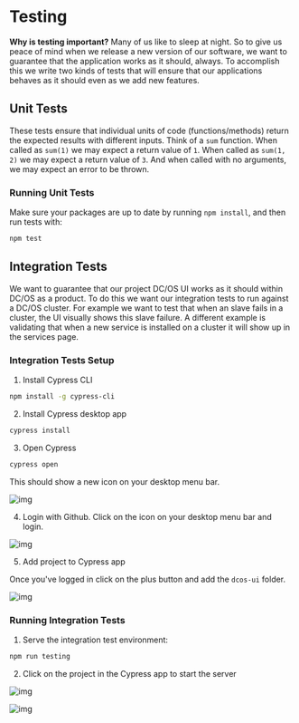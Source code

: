 # Testing

**Why is testing important?** Many of us like to sleep at night. So to give us peace of mind when we release a new version of our software, we want to guarantee that the application works as it should, always. To accomplish this we write two kinds of tests that will ensure that our applications behaves as it should even as we add new features.

## Unit Tests

These tests ensure that individual units of code (functions/methods) return the expected results with different inputs.
Think of a `sum` function. When called as `sum(1)` we may expect a return value of `1`. When called as `sum(1, 2)` we may expect a return value of `3`. And when called with no arguments, we may expect an error to be thrown.

### Running Unit Tests

Make sure your packages are up to date by running `npm install`, and then run tests with:

```sh
npm test
```

## Integration Tests

We want to guarantee that our project DC/OS UI works as it should within DC/OS as a product. To do this we want our integration tests to run against a DC/OS cluster. For example we want to test that when an slave fails in a cluster, the UI visually shows this slave failure. A different example is validating that when a new service is installed on a cluster it will show up in the services page.

### Integration Tests Setup

1. Install Cypress CLI

  ```sh
  npm install -g cypress-cli
  ```

2. Install Cypress desktop app

  ```sh
  cypress install
  ```

3. Open Cypress

  ```sh
  cypress open
  ```

  This should show a new icon on your desktop menu bar.

  ![img](../../../../../../../dcos/dcos-ui/blob/master/docs/images/cypress-desktop-icon.png?raw=true)

4. Login with Github. Click on the icon on your desktop menu bar and login.

  ![img](../../../../../../../dcos/dcos-ui/blob/master/docs/images/cypress-login.png?raw=true)

5. Add project to Cypress app

  Once you've logged in click on the plus button and add the `dcos-ui` folder.

  ![img](../../../../../../../dcos/dcos-ui/blob/master/docs/images/cypress-no-projects.png?raw=true)

### Running Integration Tests

1. Serve the integration test environment:

  ```sh
  npm run testing
  ```

2. Click on the project in the Cypress app to start the server

  ![img](../../../../../../../dcos/dcos-ui/blob/master/docs/images/cypress-project.png?raw=true)

  ![img](../../../../../../../dcos/dcos-ui/blob/master/docs/images/cypress-server-running.png?raw=true)
